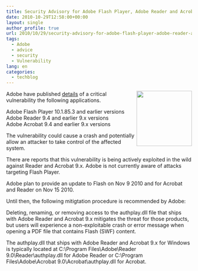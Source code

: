 ```yaml
---
title: Security Advisory for Adobe Flash Player, Adobe Reader and Acrobat
date: 2010-10-29T12:58:00+00:00
layout: single
author_profile: true
url: 2010/10/29/security-advisory-for-adobe-flash-player-adobe-reader-and-acrobat/
tags:
  - Adobe
  - advice
  - security
  - Vulnerability
lang: en
categories: 
  - techblog
---
```

[<img title="" border="0" alt="" align="right" src="http://lh6.ggpht.com/_vaUVXcmC3OI/TMq990s4SMI/AAAAAAAAC-k/K5cqSz3qejg/adobe-logo_thumb%5B7%5D.jpg?imgmax=800" width="150" height="150" />](http://lh3.ggpht.com/_vaUVXcmC3OI/TMq95bVLgLI/AAAAAAAAC-g/kEyx90tEy8M/s1600-h/adobe-logo%5B5%5D.jpg)Adobe have published [details](http://www.adobe.com/support/security/advisories/apsa10-05.html) of a critical vulnerability the following applications.

Adobe Flash Player 10.1.85.3 and earlier versions  
Adobe Reader 9.4 and earlier 9.x versions  
Adobe Acrobat 9.4 and earlier 9.x versions

The vulnerability could cause a crash and potentially allow an attacker to take control of the affected system.

There are reports that this vulnerability is being actively exploited in the wild against Reader and Acrobat 9.x. Adobe is not currently aware of attacks targeting Flash Player.

Adobe plan to provide an update to Flash on Nov 9 2010 and for Acrobat and Reader on Nov 15 2010.

Until then, the following mitigtation procedure is recommended by Adobe:

Deleting, renaming, or removing access to the authplay.dll file that ships with Adobe Reader and Acrobat 9.x mitigates the threat for those products, but users will experience a non-exploitable crash or error message when opening a PDF file that contains Flash (SWF) content.

The authplay.dll that ships with Adobe Reader and Acrobat 9.x for Windows is typically located at C:\Program Files\Adobe\Reader 9.0\Reader\authplay.dll for Adobe Reader or C:\Program Files\Adobe\Acrobat 9.0\Acrobat\authplay.dll for Acrobat.